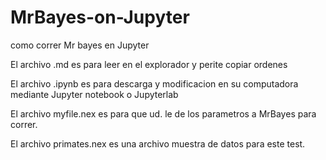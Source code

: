 # MrBayes-on-Jupyter
como correr Mr bayes en Jupyter


El archivo .md es para leer en el explorador y perite copiar ordenes

El archivo .ipynb es para descarga y modificacion en su computadora mediante Jupyter notebook o Jupyterlab

El archivo myfile.nex es para que ud. le de los parametros a MrBayes para correr.

El archivo primates.nex es una archivo muestra de datos para este test.
